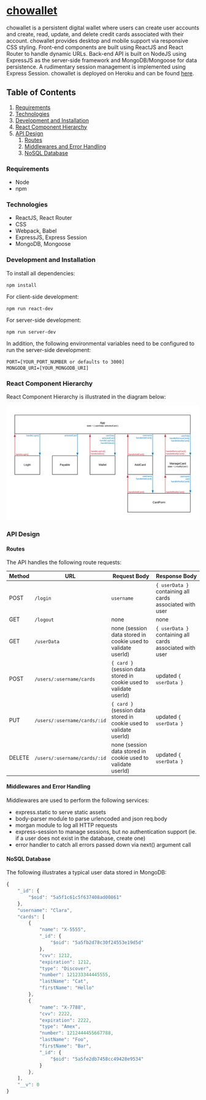 # [chowallet](https://chowallet.herokuapp.com/)

chowallet is a persistent digital wallet where users can create user accounts and create, read, update, and delete credit cards associated with their account. chowallet provides desktop and mobile support via responsive CSS styling. Front-end components are built using ReactJS and React Router to handle dynamic URLs. Back-end API is built on NodeJS using ExpressJS as the server-side framework and MongoDB/Mongoose for data persistence. A rudimentary session management is implemented using Express Session. chowallet is deployed on Heroku and can be found [here](https://chowallet.herokuapp.com).

## Table of Contents
1. [Requirements](#requirements)
1. [Technologies](#technologies)
1. [Development and Installation](#development-and-installation)
1. [React Component Hierarchy](#react-component-hierarchy)
1. [API Design](#api-design)
    1. [Routes](#routes)
    1. [Middlewares and Error Handling](#middlewares-and-error-handling)
    1. [NoSQL Database](#nosql-database)

### Requirements

- Node
- npm

### Technologies

- ReactJS, React Router
- CSS
- Webpack, Babel
- ExpressJS, Express Session
- MongoDB, Mongoose

### Development and Installation

To install all dependencies:

```
npm install
```

For client-side development:

```
npm run react-dev
```

For server-side development:

```
npm run server-dev
```

In addition, the following environmental variables need to be configured to run the server-side development:

```
PORT=[YOUR_PORT_NUMBER or defaults to 3000]
MONGODB_URI=[YOUR_MONGODB_URI]
```

### React Component Hierarchy

React Component Hierarchy is illustrated in the diagram below:

![reactCompHierarchy.png](reactCompHierarchy.png)

### API Design

#### Routes

The API handles the following route requests:

| Method | URL | Request Body | Response Body |
| -------------|-------------|-----|---|
| POST | `/login` | `username` | `{ userData }` containing all cards associated with user |
| GET | `/logout` | none | none |
| GET | `/userData` | none (session data stored in cookie used to validate userId) | `{ userData }` containing all cards associated with user |
| POST | `/users/:username/cards` | `{ card }` (session data stored in cookie used to validate userId) | updated `{ userData }` |
| PUT | `/users/:username/cards/:id` | `{ card }` (session data stored in cookie used to validate userId) | updated `{ userData }` |
| DELETE | `/users/:username/cards/:id` | none (session data stored in cookie used to validate userId) | updated `{ userData }` |

#### Middlewares and Error Handling

Middlewares are used to perform the following services:

- express.static to serve static assets
- body-parser module to parse urlencoded and json req.body
- morgan module to log all HTTP requests
- express-session to manage sessions, but no authentication support (ie. if a user does not exist in the database, create one)
- error handler to catch all errors passed down via next() argument call

#### NoSQL Database

The following illustrates a typical user data stored in MongoDB:

```javascript
{
    "_id": {
        "$oid": "5a5f1c61c5f637408ad00861"
    },
    "username": "Clara",
    "cards": [
        {
            "name": "X-5555",
            "_id": {
                "$oid": "5a5fb2d78c30f24553e19d5d"
            },
            "cvv": 1212,
            "expiration": 1212,
            "type": "Discover",
            "number": 121233344445555,
            "lastName": "Cat",
            "firstName": "Hello"
        },
        {
            "name": "X-7788",
            "cvv": 2222,
            "expiration": 2222,
            "type": "Amex",
            "number": 1212444455667788,
            "lastName": "Foo",
            "firstName": "Bar",
            "_id": {
                "$oid": "5a5fe2db7458cc49428e9534"
            }
        },
    ],
    "__v": 0
}
```
